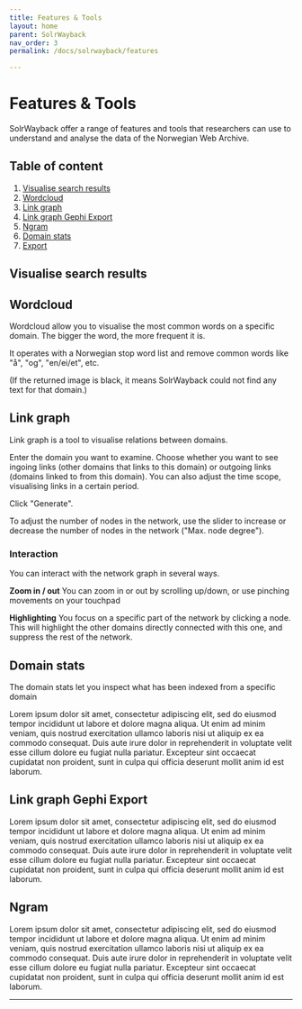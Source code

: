 ```yaml
---
title: Features & Tools
layout: home
parent: SolrWayback
nav_order: 3
permalink: /docs/solrwayback/features

---
```


# Features & Tools
SolrWayback offer a range of features and tools that researchers can use to understand and analyse the data of the Norwegian Web Archive. 


## Table of content
1. [Visualise search results](#visualise-search-results)
2. [Wordcloud](./wordcloud.md)
3. [Link graph](#link-graph)
4. [Link graph Gephi Export](#link-graph-gephi-export)
5. [Ngram](#ngram)
6. [Domain stats](#domain-stats)
7. [Export](./export.md)


## Visualise search results



## Wordcloud
Wordcloud allow you to visualise the most common words on a specific domain. The bigger the word, the more frequent it is.

It operates with a Norwegian stop word list and remove common words like "å", "og", "en/ei/et", etc.

(If the returned image is black, it means SolrWayback could not find any text for that domain.)

## Link graph
Link graph is a tool to visualise relations between domains.

Enter the domain you want to examine. Choose whether you want to see ingoing links (other domains that links to this domain) or outgoing links (domains linked to from this domain). You can also adjust the time scope, visualising links in a certain period.

Click "Generate".

To adjust the number of nodes in the network, use the slider to increase or decrease the number of nodes in the network ("Max. node degree").

### Interaction
You can interact with the network graph in several ways.

**Zoom in / out**
You can zoom in or out by scrolling up/down, or use pinching movements on your touchpad

**Highlighting**
You focus on a specific part of the network by clicking a node. This will highlight the other domains directly connected with this one, and suppress the rest of the network.


## Domain stats
The domain stats let you inspect what has been indexed from a specific domain

Lorem ipsum dolor sit amet, consectetur adipiscing elit, sed do eiusmod tempor incididunt ut labore et dolore magna aliqua. Ut enim ad minim veniam, quis nostrud exercitation ullamco laboris nisi ut aliquip ex ea commodo consequat. Duis aute irure dolor in reprehenderit in voluptate velit esse cillum dolore eu fugiat nulla pariatur. Excepteur sint occaecat cupidatat non proident, sunt in culpa qui officia deserunt mollit anim id est laborum.


## Link graph Gephi Export
Lorem ipsum dolor sit amet, consectetur adipiscing elit, sed do eiusmod tempor incididunt ut labore et dolore magna aliqua. Ut enim ad minim veniam, quis nostrud exercitation ullamco laboris nisi ut aliquip ex ea commodo consequat. Duis aute irure dolor in reprehenderit in voluptate velit esse cillum dolore eu fugiat nulla pariatur. Excepteur sint occaecat cupidatat non proident, sunt in culpa qui officia deserunt mollit anim id est laborum.

## Ngram
Lorem ipsum dolor sit amet, consectetur adipiscing elit, sed do eiusmod tempor incididunt ut labore et dolore magna aliqua. Ut enim ad minim veniam, quis nostrud exercitation ullamco laboris nisi ut aliquip ex ea commodo consequat. Duis aute irure dolor in reprehenderit in voluptate velit esse cillum dolore eu fugiat nulla pariatur. Excepteur sint occaecat cupidatat non proident, sunt in culpa qui officia deserunt mollit anim id est laborum.











----

